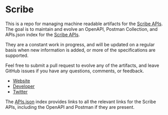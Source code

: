 # ScribeThis is a repo for managing machine readable artifacts for the [Scribe APIs](http://www.scribesoft.com/). The goal is to maintain and evolve an OpenAPI, Postman Collection, and APIs.json index for the [Scribe APIs](http://www.scribesoft.com/).They are a constant work in progress, and will be updated on a regular basis when new information is added, or more of the specifications are supported.Feel free to submit a pull request to evolve any of the artifacts, and leave GitHub issues if you have any questions, comments, or feedback.- [Website](http://www.scribesoft.com/)- [Developer](http://www.scribesoft.com/)- [Twitter](https://twitter.com/scribesoft)The [APIs.json](https://github.com/api-evangelist/scribe/blob/master/apis.json) index provides links to all the relevant links for the Scribe APIs, including the OpenAPI and Postman if they are present.